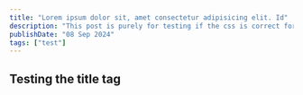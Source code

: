 ```yaml
---
title: "Lorem ipsum dolor sit, amet consectetur adipisicing elit. Id"
description: "This post is purely for testing if the css is correct for the title on the page"
publishDate: "08 Sep 2024"
tags: ["test"]
---
```


## Testing the title tag

